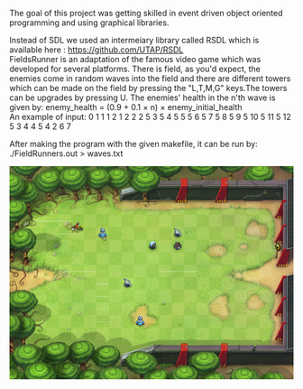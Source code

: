 The goal of this project was getting skilled in event driven object oriented programming and using graphical libraries. 

Instead of SDL we used an intermeiary library called RSDL which is available here : https://github.com/UTAP/RSDL \
FieldsRunner is an adaptation of the famous video game which was developed for several platforms.
There is field, as you'd expect, the enemies come in random waves into the field and there are different towers which can be made on the field by pressing 
the "L,T,M,G" keys.The towers can be upgrades by pressing U.
The enemies' health in the n'th wave is given by: ‫‪e‬‬nemy_health‬‬ ‫=‬ ‫‪(0.9‬‬ ‫‪+‬‬ ‫‪0.1‬‬ ‫×‬ ‫‪n‬‬) ‫×‬ ‫‪e‬‬nemy_initial_health \
An example of input:
‫‪0‬‬ ‫‪1‬‬ ‫‪1‬‬ ‫‪1‬‬ ‫‪2‬‬ ‫‪1‬‬ ‫‪2‬‬ ‫‪2‬‬ ‫‪2‬‬ ‫‪5‬‬ ‫‪3‬‬ ‫‪5‬‬ ‫‪4‬‬ ‫‪5‬‬ ‫‪5‬‬ ‫‪5‬‬ ‫‪6‬‬ ‫‪5‬‬ ‫‪7‬‬ ‫‪5‬‬ ‫‪8‬‬ ‫‪5‬‬ ‫‪9‬‬ ‫‪5‬‬ ‫‪10‬‬ ‫‪5‬‬ ‫‪11‬‬ ‫‪5‬‬ ‫‪12‬‬ ‫‪5‬‬
‫‪3‬‬ ‫‪4‬‬ ‫‪4‬‬ ‫‪5‬‬
‫‪4‬‬ ‫‪2‬‬ ‫‪6‬‬ ‫‪7‬‬

After making the program with the given makefile, it can be run by: ‫‪./FieldRunners.out‬‬ ‫<‬ ‫‪waves.txt‬‬

![alt text](https://github.com/pegimdp/Advanced-Programming-Course-Projects/blob/master/FieldRunners/game_example.png)
